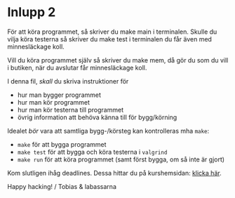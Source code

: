 # Inlupp 2

För att köra programmet, så skriver du make main i terminalen.
Skulle du vilja köra testerna så skriver du make test i terminalen du får även med minnesläckage koll.

Vill du köra programmet själv så skriver du make mem, då gör du som du vill i butiken, när du avslutar får minnesläckage koll.



I denna fil, _skall_ du skriva instruktioner för
- hur man bygger programmet
- hur man kör programmet
- hur man kör testerna till programmet
- övrig information att behöva känna till för bygg/körning

Idealet _bör_ vara att samtliga bygg-/körsteg kan kontrolleras mha `make`:
- `make` för att bygga programmet
- `make test` för att bygga och köra testerna i `valgrind`
- `make run` för att köra programmet (samt först bygga, om så inte är gjort)

Kom slutligen ihåg deadlines. Dessa hittar du på kurshemsidan: [klicka
här](http://wrigstad.com/ioopm18/#org2090f8e).

Happy hacking!
/ Tobias & labassarna


